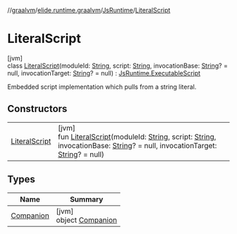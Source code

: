 //[graalvm](../../../../index.md)/[elide.runtime.graalvm](../../index.md)/[JsRuntime](../index.md)/[LiteralScript](index.md)

# LiteralScript

[jvm]\
class [LiteralScript](index.md)(moduleId: [String](https://kotlinlang.org/api/latest/jvm/stdlib/kotlin/-string/index.html), script: [String](https://kotlinlang.org/api/latest/jvm/stdlib/kotlin/-string/index.html), invocationBase: [String](https://kotlinlang.org/api/latest/jvm/stdlib/kotlin/-string/index.html)? = null, invocationTarget: [String](https://kotlinlang.org/api/latest/jvm/stdlib/kotlin/-string/index.html)? = null) : [JsRuntime.ExecutableScript](../-executable-script/index.md)

Embedded script implementation which pulls from a string literal.

## Constructors

| | |
|---|---|
| [LiteralScript](-literal-script.md) | [jvm]<br>fun [LiteralScript](-literal-script.md)(moduleId: [String](https://kotlinlang.org/api/latest/jvm/stdlib/kotlin/-string/index.html), script: [String](https://kotlinlang.org/api/latest/jvm/stdlib/kotlin/-string/index.html), invocationBase: [String](https://kotlinlang.org/api/latest/jvm/stdlib/kotlin/-string/index.html)? = null, invocationTarget: [String](https://kotlinlang.org/api/latest/jvm/stdlib/kotlin/-string/index.html)? = null) |

## Types

| Name | Summary |
|---|---|
| [Companion](-companion/index.md) | [jvm]<br>object [Companion](-companion/index.md) |
